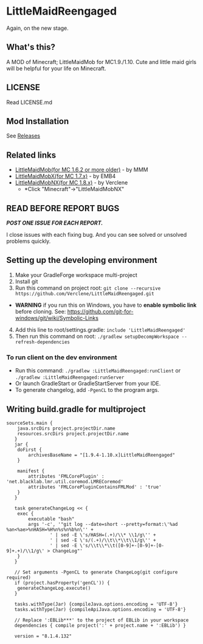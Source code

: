 # LittleMaidReengaged
Again, on the new stage.

## What's this?
A MOD of Minecraft; LittleMaidMob for MC1.9./1.10. Cute and little maid girls will be helpful for your life on Minecraft.

## LICENSE
Read LICENSE.md

## Mod Installation
See [Releases](https://github.com/Verclene/LittleMaidReengaged/releases)

## Related links
* [LittleMaidMob(for MC 1.6.2 or more older)](http://forum.minecraftuser.jp/viewtopic.php?t=176) - by MMM
* [LittleMaidMobX(for MC 1.7.x)](http://forum.minecraftuser.jp/viewtopic.php?t=23347) - by EMB4
* [LittleMaidMobNX(for MC 1.8.x)](http://6docvc.net/) - by Verclene
  + \*Click "Minecraft"->"LittleMaidMobNX"

## READ BEFORE REPORT BUGS
***POST ONE ISSUE FOR EACH REPORT.***

I close issues with each fixing bug. And you can see solved or unsolved problems quickly.

## Setting up the developing environment

1. Make your GradleForge workspace multi-project
2. Install git
3. Run this command on project root: `git clone --recursive https://github.com/Verclene/LittleMaidReengaged.git`
 * **WARNING** if you run this on Windows, you have to **enable symbolic link** before cloning. See: https://github.com/git-for-windows/git/wiki/Symbolic-Links
4. Add this line to root/settings.gradle: `include 'LittleMaidReengaged'`
5. Then run this command on root: `./gradlew setupDecompWorkspace --refresh-dependencies`

### To run client on the dev environment

- Run this command: `./gradlew :LittleMaidReengaged:runClient` or `./gradlew :LittleMaidReengaged:runServer`
- Or launch GradleStart or GradleStartServer from your IDE.
- To generate changelog, add `-PgenCL` to the program args.

## Writing build.gradle for multiproject

```
sourceSets.main {
   	java.srcDirs project.projectDir.name
   	resources.srcDirs project.projectDir.name
   }
   jar {
   	doFirst {
   		archivesBaseName = "[1.9.4-1.10.x]LittleMaidReengaged"
   	}

   	manifest {
   		attributes 'FMLCorePlugin' : 'net.blacklab.lmr.util.coremod.LMRECoremod'
   		attributes 'FMLCorePluginContainsFMLMod' : 'true'
   	}
   }

   task generateChangeLog << {
   	exec {
   		executable "bash"
   		args '-c', '"git log --date=short --pretty=format:\'%ad %an<%ae>%nHASH=%H%n%s%n%b%n\'' +
   				' | sed -E \'s/HASH=(.+)/\\* \\1/g\'' +
   				' | sed -E \'s/(.+)/\\t\\*\\t\\1/g\'' +
   				' | sed -E \'s/\\t\\*\\t([0-9]+-[0-9]+-[0-9]+.+)/\\1/g\' > ChangeLog"'
   	}
   }

   // Set arguments -PgenCL to generate ChangeLog(git configure required)
   if (project.hasProperty('genCL')) {
   	generateChangeLog.execute()
   }

   tasks.withType(Jar) {compileJava.options.encoding = 'UTF-8'}
   tasks.withType(Jar) {compileApiJava.options.encoding = 'UTF-8'}

   // Replace ':EBLib***' to the project of EBLib in your workspace
   dependencies { compile project(':' + project.name + ':EBLib') }

   version = "8.1.4.132"
   ```
